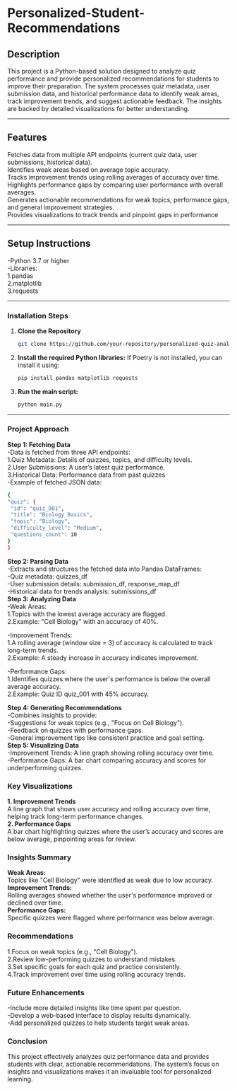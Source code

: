# **Personalized-Student-Recommendations**

## **Description**
This project is a Python-based solution designed to analyze quiz performance and provide personalized recommendations for students to improve their preparation. The system processes quiz metadata, user submission data, and historical performance data to identify weak areas, track improvement trends, and suggest actionable feedback. The insights are backed by detailed visualizations for better understanding.

---

## **Features**
Fetches data from multiple API endpoints (current quiz data, user submissions, historical data).<br>
Identifies weak areas based on average topic accuracy.<br>
Tracks improvement trends using rolling averages of accuracy over time.<br>
Highlights performance gaps by comparing user performance with overall averages.<br>
Generates actionable recommendations for weak topics, performance gaps, and general improvement strategies.<br>
Provides visualizations to track trends and pinpoint gaps in performance<br>

---

## **Setup Instructions**
-Python 3.7 or higher<br>
-Libraries:<br>
    1.pandas<br>
    2.matplotlib<br>
    3.requests<br>

---

### **Installation Steps**
1. **Clone the Repository**
   ```bash
   git clone https://github.com/your-repository/personalized-quiz-analysis.git cd personalized-quiz-analysis
   ```

2. **Install the required Python libraries:**
   If Poetry is not installed, you can install it using:
   ```bash
   pip install pandas matplotlib requests
   ```
  

3. **Run the main script:**
   ```bash
   python main.py
   ```

---



### **Project Approach**
**Step 1: Fetching Data**<br>
-Data is fetched from three API endpoints:<br>
1.Quiz Metadata: Details of quizzes, topics, and difficulty levels.<br>
2.User Submissions: A user’s latest quiz performance.<br>
3.Historical Data: Performance data from past quizzes<br>
-Example of fetched JSON data:
   ```bash
  {
  "quiz": {
    "id": "quiz_001",
    "title": "Biology Basics",
    "topic": "Biology",
    "difficulty_level": "Medium",
    "questions_count": 10
  }
}
   ```
**Step 2: Parsing Data**<br>
-Extracts and structures the fetched data into Pandas DataFrames:<br>
-Quiz metadata: quizzes_df<br>
-User submission details: submission_df, response_map_df<br>
-Historical data for trends analysis: submissions_df<br>
**Step 3: Analyzing Data**<br>
-Weak Areas:<br>
1.Topics with the lowest average accuracy are flagged.<br>
2.Example: "Cell Biology" with an accuracy of 40%.<br>

-Improvement Trends:<br>
1.A rolling average (window size = 3) of accuracy is calculated to track long-term trends.<br>
2.Example: A steady increase in accuracy indicates improvement.<br>

-Performance Gaps:<br>
1.Identifies quizzes where the user's performance is below the overall average accuracy.<br>
2.Example: Quiz ID quiz_001 with 45% accuracy.<br>

**Step 4: Generating Recommendations**<br>
-Combines insights to provide:<br>
-Suggestions for weak topics (e.g., "Focus on Cell Biology").<br>
-Feedback on quizzes with performance gaps.<br>
-General improvement tips like consistent practice and goal setting.<br>
**Step 5: Visualizing Data**<br>
-Improvement Trends: A line graph showing rolling accuracy over time.<br>
-Performance Gaps: A bar chart comparing accuracy and scores for underperforming quizzes.<br>



### **Key Visualizations**
**1. Improvement Trends**<br>
A line graph that shows user accuracy and rolling accuracy over time, helping track long-term performance changes.<br>
**2. Performance Gaps**<br>
A bar chart highlighting quizzes where the user’s accuracy and scores are below average, pinpointing areas for review.<br>

### **Insights Summary**
**Weak Areas:**<br>
Topics like "Cell Biology" were identified as weak due to low accuracy.<br>
**Improvement Trends:**<br>
Rolling averages showed whether the user's performance improved or declined over time.<br>
**Performance Gaps:**<br>
Specific quizzes were flagged where performance was below average.<br>


### **Recommendations**

1.Focus on weak topics (e.g., "Cell Biology").<br>
2.Review low-performing quizzes to understand mistakes.<br>
3.Set specific goals for each quiz and practice consistently.<br>
4.Track improvement over time using rolling accuracy trends.<br>


### **Future Enhancements**

-Include more detailed insights like time spent per question.<br>
-Develop a web-based interface to display results dynamically.<br>
-Add personalized quizzes to help students target weak areas.<br>


### **Conclusion**

This project effectively analyzes quiz performance data and provides students with clear, actionable recommendations. The system’s focus on insights and visualizations makes it an invaluable tool for personalized learning.





